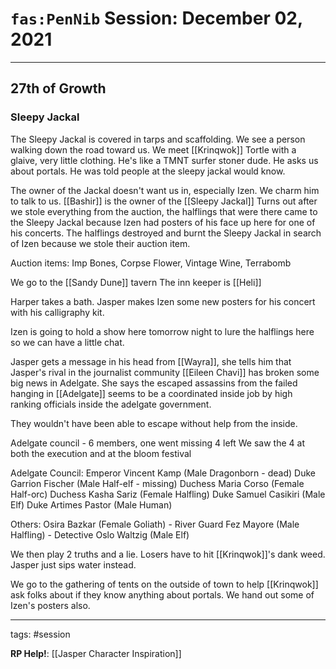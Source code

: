 # `fas:PenNib` Session: December 02, 2021
---

## 27th of Growth

### Sleepy Jackal
The Sleepy Jackal is covered in tarps and scaffolding.
We see a person walking down the road toward us.
We meet [[Krinqwok]] Tortle with a glaive, very little clothing. He's like a TMNT surfer stoner dude.
He asks us about portals. He was told people at the sleepy jackal would know.

The owner of the Jackal doesn't want us in, especially Izen.
We charm him to talk to us.
[[Bashir]] is the owner of the [[Sleepy Jackal]]
Turns out after we stole everything from the auction, the halflings that were there came to the Sleepy Jackal because Izen had posters of his face up here for one of his concerts. The halflings destroyed and burnt the Sleepy Jackal in search of Izen because we stole their auction item.

Auction items:
Imp Bones, Corpse Flower, Vintage Wine, Terrabomb

We go to the [[Sandy Dune]] tavern
The inn keeper is [[Heli]]

Harper takes a bath.
Jasper makes Izen some new posters for his concert with his calligraphy kit.

Izen is going to hold a show here tomorrow night to lure the halflings here so we can have a little chat.

Jasper gets a message in his head from [[Wayra]], she tells him that Jasper's rival in the journalist community [[Eileen Chavi]] has broken some big news in Adelgate. She says the escaped assassins from the failed hanging in [[Adelgate]] seems to be a coordinated inside job by high ranking officials inside the adelgate government.

They wouldn't  have been able to escape without help from the inside.

Adelgate council - 6 members, one went missing 4 left
We saw the 4 at both the execution and at the bloom festival

Adelgate Council:
Emperor Vincent Kamp (Male Dragonborn - dead)
Duke Garrion Fischer (Male Half-elf - missing)
Duchess Maria Corso (Female Half-orc)
Duchess Kasha Sariz (Female Halfling)
Duke Samuel Casikiri (Male Elf)
Duke Artimes Pastor (Male Human)

Others:
Osira Bazkar (Female Goliath) - River Guard
Fez Mayore (Male Halfling) - Detective
Oslo Waltzig (Male Elf)

We then play 2 truths and a lie. Losers have to hit [[Krinqwok]]'s dank weed. Jasper just sips water instead.

We go to the gathering of tents on the outside of town to help [[Krinqwok]] ask folks about if they know anything about portals. We hand out some of Izen's posters also.


---

tags: #session

**RP Help!**: [[Jasper Character Inspiration]]